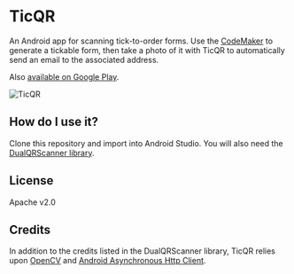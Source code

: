 TicQR
=====

An Android app for scanning tick-to-order forms. Use the [CodeMaker](https://github.com/EnteriseToolkit/codemaker) to generate a tickable form, then take a photo of it with TicQR to automatically send an email to the associated address.

Also [available on Google Play](https://play.google.com/store/apps/details?id=ac.robinson.ticqr).

![TicQR](http://www.enterise.info/ticqr/github.jpg)


How do I use it?
----------------
Clone this repository and import into Android Studio. You will also need the [DualQRScanner library](https://github.com/EnteriseToolkit/dualqrscanner).


License
-------
Apache v2.0


Credits
-------
In addition to the credits listed in the DualQRScanner library, TicQR relies upon [OpenCV](https://github.com/Itseez/opencv) and [Android Asynchronous Http Client](https://github.com/loopj/android-async-http).

